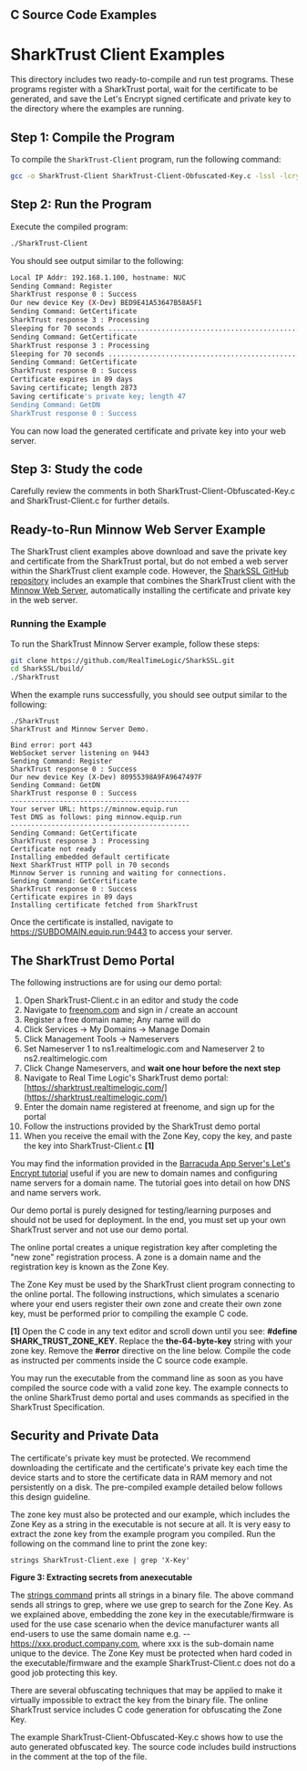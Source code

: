 ## C Source Code Examples


# SharkTrust Client Examples

This directory includes two ready-to-compile and run test programs. These programs register with a SharkTrust portal, wait for the certificate to be generated, and save the Let's Encrypt signed certificate and private key to the directory where the examples are running.

## Step 1: Compile the Program

To compile the `SharkTrust-Client` program, run the following command:

```bash
gcc -o SharkTrust-Client SharkTrust-Client-Obfuscated-Key.c -lssl -lcrypto
```

## Step 2: Run the Program
Execute the compiled program:

```bash
./SharkTrust-Client
```
You should see output similar to the following:

```bash
Local IP Addr: 192.168.1.100, hostname: NUC
Sending Command: Register
SharkTrust response 0 : Success
Our new device Key (X-Dev) BED9E41A53647B58A5F1
Sending Command: GetCertificate
SharkTrust response 3 : Processing
Sleeping for 70 seconds ......................................................................
Sending Command: GetCertificate
SharkTrust response 3 : Processing
Sleeping for 70 seconds ......................................................................
Sending Command: GetCertificate
SharkTrust response 0 : Success
Certificate expires in 89 days
Saving certificate; length 2873
Saving certificate's private key; length 47
Sending Command: GetDN
SharkTrust response 0 : Success
```
You can now load the generated certificate and private key into your web server.
## Step 3: Study the code
Carefully review the comments in both SharkTrust-Client-Obfuscated-Key.c and SharkTrust-Client.c for further details.

## Ready-to-Run Minnow Web Server Example

The SharkTrust client examples above download and save the private key and certificate from the SharkTrust portal, but do not embed a web server within the SharkTrust client example code. However, the [SharkSSL GitHub repository](https://github.com/RealTimeLogic/SharkSSL) includes an example that combines the SharkTrust client with the [Minnow Web Server](https://realtimelogic.com/products/sharkssl/minnow-server/), automatically installing the certificate and private key in the web server.

### Running the Example

To run the SharkTrust Minnow Server example, follow these steps:

```bash
git clone https://github.com/RealTimeLogic/SharkSSL.git
cd SharkSSL/build/
./SharkTrust
```

When the example runs successfully, you should see output similar to the following:

```
./SharkTrust
SharkTrust and Minnow Server Demo.

Bind error: port 443
WebSocket server listening on 9443
Sending Command: Register
SharkTrust response 0 : Success
Our new device Key (X-Dev) 80955398A9FA9647497F
Sending Command: GetDN
SharkTrust response 0 : Success
--------------------------------------------
Your server URL: https://minnow.equip.run
Test DNS as follows: ping minnow.equip.run
--------------------------------------------
Sending Command: GetCertificate
SharkTrust response 3 : Processing
Certificate not ready
Installing embedded default certificate
Next SharkTrust HTTP poll in 70 seconds
Minnow Server is running and waiting for connections.
Sending Command: GetCertificate
SharkTrust response 0 : Success
Certificate expires in 89 days
Installing certificate fetched from SharkTrust
```

Once the certificate is installed, navigate to https://SUBDOMAIN.equip.run:9443 to access your server.


## The SharkTrust Demo Portal

The following instructions are for using our demo portal:

1. Open SharkTrust-Client.c in an editor and study the code
2. Navigate to [freenom.com](https://freenom.com/) and sign in / create an account
3. Register a free domain name; Any name will do
4. Click Services -> My Domains -> Manage Domain
5. Click Management Tools -> Nameservers
6. Set Nameserver 1 to ns1.realtimelogic.com and Nameserver 2 to ns2.realtimelogic.com
7. Click Change Nameservers, and **wait one hour before the next step**
8. Navigate to Real Time Logic's SharkTrust demo portal: [https://sharktrust.realtimelogic.com/](https://sharktrust.realtimelogic.com/)
9. Enter the domain name registered at freenome, and sign up for the portal
10. Follow the instructions provided by the SharkTrust demo portal
11. When you receive the email with the Zone Key, copy the key, and paste the key into SharkTrust-Client.c **[1]**

You may find the information provided in the
[Barracuda App Server's Let's Encrypt tutorial](https://makoserver.net/articles/Lets-Encrypt)
useful if you are new to domain names and configuring name servers for
a domain name. The tutorial goes into detail on how DNS and name
servers work.

Our demo portal is purely designed for testing/learning purposes and
should not be used for deployment. In the end, you must set up your
own SharkTrust server and not use our demo portal.

The online portal creates a unique registration key after completing
the "new zone" registration process. A zone is a domain name and the
registration key is known as the Zone Key.

The Zone Key must be used by the SharkTrust client program connecting
to the online portal. The following instructions, which simulates a
scenario where your end users register their own zone and create their
own zone key, must be performed prior to compiling the example C code.


**[1]**
Open the C code in any text editor and scroll down until you
see: **#define SHARK_TRUST_ZONE_KEY**. Replace the
**the-64-byte-key** string with your zone key. Remove
the **#error** directive on the line below. Compile
the code as instructed per comments inside the C source code
example.

You may run the executable from the command line as soon as you
have compiled the source code with a valid zone key. The example
connects to the online SharkTrust demo portal and uses commands
as specified in the SharkTrust Specification.


## Security and Private Data

The certificate's private key must be protected. We recommend
downloading the certificate and the certificate's private key each
time the device starts and to store the certificate data in RAM
memory and not persistently on a disk. The pre-compiled example
detailed below follows this design guideline.

The zone key must also be protected and our example, which
includes the Zone Key as a string in the executable is not secure
at all. It is very easy to extract the zone key from the example
program you compiled. Run the following on the command line to
print the zone key:

```
strings SharkTrust-Client.exe | grep 'X-Key'
```

**Figure 3: Extracting secrets from anexecutable**

The [strings command](https://linux.die.net/man/1/strings) prints all
strings in a binary file. The above command sends all strings to grep,
where we use grep to search for the Zone Key. As we explained above,
embedding the zone key in the executable/firmware is used for the use
case scenario when the device manufacturer wants all end-users to use
the same domain name e.g. -- https://xxx.product.company.com, where
xxx is the sub-domain name unique to the device. The Zone Key must be
protected when hard coded in the executable/firmware and the example
SharkTrust-Client.c does not do a good job protecting this key.

There are several obfuscating techniques that may be applied to make
it virtually impossible to extract the key from the binary file. The
online SharkTrust service includes C code generation for obfuscating
the Zone Key.

The example SharkTrust-Client-Obfuscated-Key.c shows how to use the
auto generated obfuscated key. The source code includes build
instructions in the comment at the top of the file.
